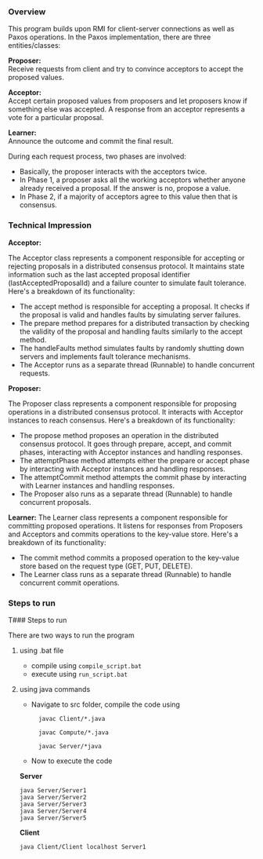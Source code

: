 ### Overview

This program builds upon RMI for client-server connections as well as Paxos operations. In the Paxos implementation, there are three entities/classes:

**Proposer:**  
Receive requests from client and try to convince acceptors to accept the proposed values.

**Acceptor:**  
Accept certain proposed values from proposers and let proposers know if something else was accepted. A response from an acceptor represents a vote for a particular proposal.

**Learner:**  
Announce the outcome and commit the final result.

During each request process, two phases are involved:

- Basically, the proposer interacts with the acceptors twice.
- In Phase 1, a proposer asks all the working acceptors whether anyone already received a proposal. If the answer is no, propose a value.
- In Phase 2, if a majority of acceptors agree to this value then that is consensus.

### Technical Impression

**Acceptor:**

The Acceptor class represents a component responsible for accepting or rejecting proposals in a distributed consensus protocol. It maintains state information such as the last accepted proposal identifier (lastAcceptedProposalId) and a failure counter to simulate fault tolerance. Here's a breakdown of its functionality:
- The accept method is responsible for accepting a proposal. It checks if the proposal is valid and handles faults by simulating server failures.
- The prepare method prepares for a distributed transaction by checking the validity of the proposal and handling faults similarly to the accept method.
- The handleFaults method simulates faults by randomly shutting down servers and implements fault tolerance mechanisms.
- The Acceptor runs as a separate thread (Runnable) to handle concurrent requests.

**Proposer:**

The Proposer class represents a component responsible for proposing operations in a distributed consensus protocol. It interacts with Acceptor instances to reach consensus. Here's a breakdown of its functionality:
- The propose method proposes an operation in the distributed consensus protocol. It goes through prepare, accept, and commit phases, interacting with Acceptor instances and handling responses.
- The attemptPhase method attempts either the prepare or accept phase by interacting with Acceptor instances and handling responses.
- The attemptCommit method attempts the commit phase by interacting with Learner instances and handling responses.
- The Proposer also runs as a separate thread (Runnable) to handle concurrent proposals.

**Learner:**
The Learner class represents a component responsible for committing proposed operations. It listens for responses from Proposers and Acceptors and commits operations to the key-value store. Here's a breakdown of its functionality:
- The commit method commits a proposed operation to the key-value store based on the request type (GET, PUT, DELETE).
- The Learner class runs as a separate thread (Runnable) to handle concurrent commit operations.



### Steps to run

T### Steps to run

There are two ways to run the program

1. using .bat file
    - compile using `compile_script.bat`
    - execute using `run_script.bat`

2. using java commands

    - Navigate to src folder, compile the code using

            javac Client/*.java

            javac Compute/*.java
   
            javac Server/*java
   - Now to execute the code

    **Server**
    
     ```
     java Server/Server1
     java Server/Server2
     java Server/Server3
     java Server/Server4
     java Server/Server5
     ```
    
    **Client**
    
     ```
     java Client/Client localhost Server1
     ```

   